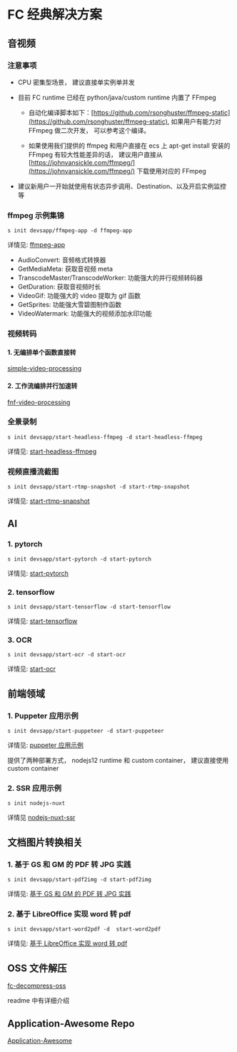 # FC 经典解决方案

## 音视频

### 注意事项

- CPU 密集型场景， 建议直接单实例单并发

- 目前 FC runtime 已经在 python/java/custom runtime 内置了 FFmpeg

  - 自动化编译脚本如下：[https://github.com/rsonghuster/ffmpeg-static](https://github.com/rsonghuster/ffmpeg-static), 如果用户有能力对 FFmpeg 做二次开发， 可以参考这个编译。

  - 如果使用我们提供的 ffmpeg 和用户直接在 ecs 上 apt-get install 安装的 FFmpeg 有较大性能差异的话， 建议用户直接从 [https://johnvansickle.com/ffmpeg/](https://johnvansickle.com/ffmpeg/) 下载使用对应的 FFmpeg

- 建议新用户一开始就使用有状态异步调用、Destination、以及开启实例监控等

### ffmpeg 示例集锦

```
s init devsapp/ffmpeg-app -d ffmpeg-app
```

详情见: [ffmpeg-app](https://github.com/devsapp/ffmpeg-app)

- AudioConvert: 音频格式转换器
- GetMediaMeta: 获取音视频 meta
- TranscodeMaster/TranscodeWorker: 功能强大的并行视频转码器
- GetDuration: 获取音视频时长
- VideoGif: 功能强大的 video 提取为 gif 函数
- GetSprites: 功能强大雪碧图制作函数
- VideoWatermark: 功能强大的视频添加水印功能

### 视频转码

#### 1. 无编排单个函数直接转

[simple-video-processing](https://github.com/awesome-fc/simple-video-processing)

#### 2. 工作流编排并行加速转

[fnf-video-processing](https://github.com/awesome-fc/fc-fnf-video-processing)

### 全景录制

```
s init devsapp/start-headless-ffmpeg -d start-headless-ffmpeg
```

详情见: [start-headless-ffmpeg](https://github.com/devsapp/start-headless-ffmpeg)

### 视频直播流截图

```
s init devsapp/start-rtmp-snapshot -d start-rtmp-snapshot
```

详情见: [start-rtmp-snapshot](https://github.com/devsapp/start-rtmp-snapshot)

## AI

### 1. pytorch

```
s init devsapp/start-pytorch -d start-pytorch
```

详情见: [start-pytorch](https://github.com/devsapp/start-pytorch)

### 2. tensorflow

```
s init devsapp/start-tensorflow -d start-tensorflow
```

详情见: [start-tensorflow](https://github.com/devsapp/start-tensorflow)

### 3. OCR

```
s init devsapp/start-ocr -d start-ocr
```

详情见: [start-ocr](https://github.com/devsapp/start-ocr)

## 前端领域

### 1. Puppeter 应用示例

```
s init devsapp/start-puppeteer -d start-puppeteer
```

详情见: [puppeter 应用示例](https://github.com/devsapp/start-puppeteer)

提供了两种部署方式， nodejs12 runtime 和 custom container， 建议直接使用 custom container

### 2. SSR 应用示例

```
s init nodejs-nuxt
```

详情见 [nodejs-nuxt-ssr](https://github.com/devsapp/nodejs-nuxt)

## 文档图片转换相关

### 1. 基于 GS 和 GM 的 PDF 转 JPG 实践

```
s init devsapp/start-pdf2img -d start-pdf2img
```

详情见: [基于 GS 和 GM 的 PDF 转 JPG 实践](https://github.com/devsapp/start-pdf2img)

### 2. 基于 LibreOffice 实现 word 转 pdf

```
s init devsapp/start-word2pdf -d  start-word2pdf
```

详情见: [基于 LibreOffice 实现 word 转 pdf](https://github.com/devsapp/start-word2pdf)

## OSS 文件解压

[fc-decompress-oss](https://github.com/awesome-fc/decompress-oss)

readme 中有详细介绍

## Application-Awesome Repo

[Application-Awesome](https://github.com/devsapp/Application-Awesome)
